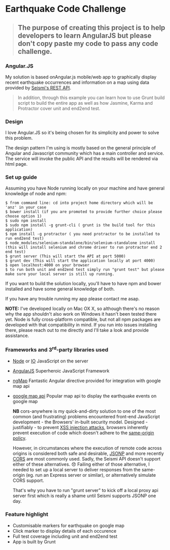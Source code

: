 # Earthquake Code Challenge

> ## The purpose of creating this project is to help developers to learn AngularJS but please don't copy paste my code to pass any code challenge. 


### Angular.JS

My solution is based onAngular.js mobile/web app to graphically display recent earthquake occurrences
and information on a map using data provided by [Seismi's REST API](http://www.seismi.org/api/).

> In addition, through this example you can learn how to use Grunt build script to build the entire app as well as how Jasmine, Karma and Protractor cover unit and end2end test.


### Design

I love Angular.JS so it's being chosen for its simplicity and power to solve this problem.

The design pattern I'm using is mostly based on the general principle of Angular and Javascript community which has a main controller and service. The service will invoke the public API and the results will be rendered via html page.


### Set up guide

Assuming you have Node running locally on your machine and have general knowledge of node and npm:

```
$ from command line: cd into project home directory which will be 'anz' in your case
$ bower install (if you are promoted to provide further choice please choose option 1)
$ sudo npm install
$ sudo npm install -g grunt-cli ( grunt is the build tool for this application)
$ npm install -g protractor ( you need protractor to be installed to run end2end test)
$ node_modules/selenium-standalone/bin/selenium-standalone install (this will install selenium and chrome driver to run protractor end 2 end test)
$ grunt server (This will start the API at port 5000)
$ grunt dev (This will start the application locally at port 4000)
$ open localhost:4000 on your browser
$ to run both unit and end2end test simply run "grunt test" but please make sure your local server is still up running.

```

If you want to build the solution locally, you'll have to have npm and bower installed and have some general knowledge of both. 

If you have any trouble running my app please contact me asap.


**NOTE:** I've developed locally on Mac OX X, so although there's no reason why the app
shouldn't also work on Windows it hasn't been tested there yet. Node is fully cross-platform
compatible, but not all npm packages are developed with that compatibility in mind. If you run
into issues installing there, please reach out to me directly and I'll take a look and provide
assistance.



### Frameworks and 3<sup>rd</sup>-party libraries used

- [Node](http://nodejs.org/) or [IO](https://iojs.org/) JavaScript on the server
- [AngularJS](https://angularjs.org/) Superheroic JavaScript Framework
- [ngMap](https://travis-ci.org/allenhwkim/angularjs-google-maps.png?branch=master) Fantastic Angular directive provided for integration with google map api
- [google map api](https://maps.googleapis.com/maps/api/js) Popular map api to display the earthquake events on google map


  **NB** cors-anywhere is my quick-and-dirty solution to one of the most common (and frustrating)
  problems encountered front-end JavaScript development - the Browsers' in-built security model.
  Designed - justifiably - to prevent [XSS injection attacks](https://www.owasp.org/index.php/Cross-site_Scripting_%28XSS%29),
  browsers inherently prevent execution of code which doesn't adhere to the [same-origin policy](https://developer.mozilla.org/en-US/docs/Web/Security/Same-origin_policy).

  However, in circumstances where the execution of remote code across origins is considered both safe and
  desirable, [JSONP](http://json-p.org/) and more recently [CORS](http://www.w3.org/TR/cors/)
  are most commonly used. Sadly, the Seismi API doesn't support either of these alternatives.
  :disappointed: Failing either of those alternative, I needed to set up a local server to
  deliver responses from the same-origin (eg. run an Express server or similar), or alternatively
  simulate CORS support. 
  
  That's why you have to run "grunt server" to kick off a local proxy api server first which is really a shame until Seismi supports JSONP one day.


### Feature highlight

- Customisable markers for earthquake on google map
- Click marker to display details of each occurence
- Full test coverage including unit and end2end test
- App is built by Grunt


